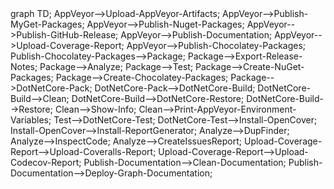 <div class="mermaid">
graph TD;
AppVeyor-->Upload-AppVeyor-Artifacts;
AppVeyor-->Publish-MyGet-Packages;
AppVeyor-->Publish-Nuget-Packages;
AppVeyor-->Publish-GitHub-Release;
AppVeyor-->Publish-Documentation;
AppVeyor-->Upload-Coverage-Report;
AppVeyor-->Publish-Chocolatey-Packages;
Publish-Chocolatey-Packages-->Package;
Package-->Export-Release-Notes;
Package-->Analyze;
Package-->Test;
Package-->Create-NuGet-Packages;
Package-->Create-Chocolatey-Packages;
Package-->DotNetCore-Pack;
DotNetCore-Pack-->DotNetCore-Build;
DotNetCore-Build-->Clean;
DotNetCore-Build-->DotNetCore-Restore;
DotNetCore-Build-->Restore;
Clean-->Show-Info;
Clean-->Print-AppVeyor-Environment-Variables;
Test-->DotNetCore-Test;
DotNetCore-Test-->Install-OpenCover;
Install-OpenCover-->Install-ReportGenerator;
Analyze-->DupFinder;
Analyze-->InspectCode;
Analyze-->CreateIssuesReport;
Upload-Coverage-Report-->Upload-Coveralls-Report;
Upload-Coverage-Report-->Upload-Codecov-Report;
Publish-Documentation-->Clean-Documentation;
Publish-Documentation-->Deploy-Graph-Documentation;
</div>
